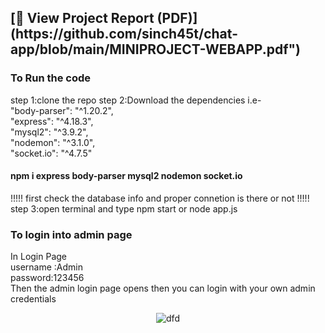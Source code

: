 <h2>[📄 View Project Report (PDF)](https://github.com/sinch45t/chat-app/blob/main/MINIPROJECT-WEBAPP.pdf")
<h3>To Run the code</h3>
<p>
step 1:clone the repo
step 2:Download the dependencies i.e-<br>
"body-parser": "^1.20.2",<br>                                      "express": "^4.18.3",<br>
"mysql2": "^3.9.2",<br>
"nodemon": "^3.1.0",<br>
"socket.io": "^4.7.5"<br>
 
<h4>npm i express body-parser mysql2 nodemon socket.io</h4>
!!!!! first check the database info and proper connetion is there or not !!!!!
step 3:open terminal and type npm start or node app.js
<h3>To login into admin page</h3>
In Login Page <br>
username :Admin<br>
password:123456<br>
Then the admin login page opens then you can login with your own admin credentials
</p>

<p align = "center">
  <img src="C:\Users\sinch\Downloads\g\Data flow diagram.png" title="dfd">
</p>
